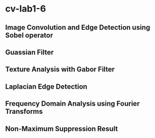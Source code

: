 # cv-lab1-6
## Image Convolution and Edge Detection using Sobel operator
## Guassian Filter
## Texture Analysis with Gabor Filter
## Laplacian Edge Detection
## Frequency Domain Analysis using Fourier Transforms
## Non-Maximum Suppression Result
